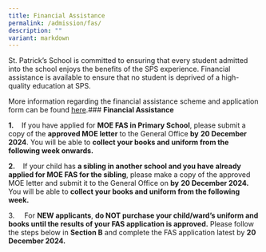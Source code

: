 ```yaml
---
title: Financial Assistance
permalink: /admission/fas/
description: ""
variant: markdown
---
```

St. Patrick’s School is committed to ensuring that every student admitted into the school enjoys the benefits of the SPS experience. Financial assistance is available to ensure that no student is deprived of a high-quality education at SPS.

More information regarding the financial assistance scheme and application form can be found [here](https://www.moe.gov.sg/financial-matters/financial-assistance).### **Financial Assistance**


**1.**    If you have applied for **MOE FAS in Primary School**, please submit a copy of the **approved MOE letter** to the General Office **by** **20 December 2024**. You will be able to **collect your books and uniform from the following week onwards.**

**2.**    If your child has **a sibling in another school and you have already applied for MOE FAS for the sibling**, please make a copy of the approved MOE letter and submit it to the General Office on **by** **20 December 2024.** You will be able to **collect your books and uniform from the following week.**

3.     For **NEW applicants**, **do NOT purchase your child/ward’s uniform and books until the results of your FAS application is approved.** Please follow the steps below in **Section B** and complete the FAS application latest by **20 December 2024.**